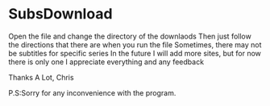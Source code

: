 # SubsDownload

Open the file and change the directory of the downlaods
Then just follow the directions that there are when you run the file
Sometimes, there may not be subtitles for specific series
In the future I will add more sites, but for now there is only one
I appreciate everything and any feedback

Thanks A Lot,
Chris


P.S:Sorry for any inconvenience with the program. 
